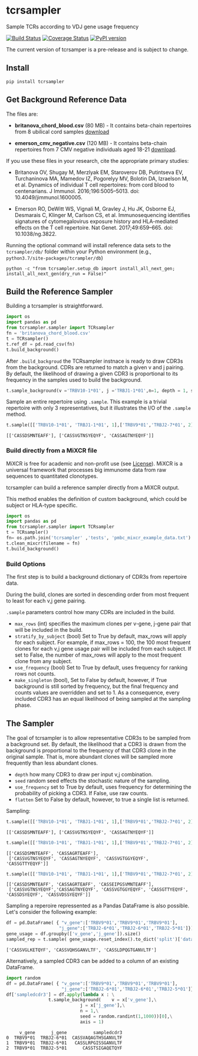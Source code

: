 # tcrsampler

Sample TCRs according to VDJ gene usage frequency

[![Build Status](https://travis-ci.com/kmayerb/tcrsampler.svg?branch=master)](https://travis-ci.com/kmayerb/tcrsampler)
[![Coverage Status](https://coveralls.io/repos/github/kmayerb/tcrsampler/badge.svg?branch=master)](https://coveralls.io/github/kmayerb/tcrsampler?branch=master)
[![PyPI version](https://badge.fury.io/py/tcrsampler.svg)](https://badge.fury.io/py/tcrsampler)

The current version of tcrsamper is a pre-release and is subject to change.


## Install 

```
pip install tcrsampler
```

## Get Background Reference Data

The files are:

* **britanova_chord_blood.csv** (80 MB) - It contains beta-chain repertoires from 8 ubilical cord samples [download](https://www.dropbox.com/s/rkbce72njcei4y8/britanova_chord_blood.csv?dl=1)

* **emerson_cmv_negative.csv** (120 MB) - It contains beta-chain repertoires from 7 CMV negative individuals aged 18-21 [download](https://www.dropbox.com/s/yrozbowxtqumjfl/emerson_cmv_negative.csv?dl=1).

If you use these files in your research, cite the appropriate primary studies:

* Britanova OV, Shugay M, Merzlyak EM, Staroverov DB, Putintseva EV, Turchaninova MA, Mamedov IZ, Pogorelyy MV, Bolotin DA, Izraelson M, et al. Dynamics of individual T cell repertoires: from cord blood to centenarians. J Immunol. 2016;196:5005–5013. doi: 10.4049/jimmunol.1600005.

* Emerson RO, DeWitt WS, Vignali M, Gravley J, Hu JK, Osborne EJ, Desmarais C, Klinger M, Carlson CS, et al. Immunosequencing identifies signatures of cytomegalovirus exposure history and HLA-mediated effects on the T cell repertoire. Nat Genet. 2017;49:659–665. doi: 10.1038/ng.3822. 

Running the optional command will install reference data sets to the `tcrsampler/db/` folder within your Python environment (e.g., `python3.7/site-packages/tcrampler/db`)

```
python -c "from tcrsampler.setup_db import install_all_next_gen; install_all_next_gen(dry_run = False)"
```

## Build the Reference Sampler

Building a tcrsampler is straightforward.

```python
import os
import pandas as pd
from tcrsampler.sampler import TCRsampler
fn = 'britanova_chord_blood.csv' 
t = TCRsampler()
t.ref_df = pd.read_csv(fn)
t.build_background()
```

After `.build_backgroud` the TCRsampler instnace is ready to draw CDR3s from the background. CDRs are returned to match 
a given v and j pairing. By default, the likelihood of drawing a given CDR3 is proportional to its frequency in 
the samples used to build the background.

```python
t.sample_background(v ='TRBV10-1*01', j ='TRBJ1-1*01',n=1, depth = 1, seed =1, use_frequency= True ) 
```

Sample an entire repertoire using `.sample`. This example is a trivial repertoire with only 3 representatives, but it illustrates
the I/O of the `.sample` method.

```python
t.sample([['TRBV10-1*01', 'TRBJ1-1*01', 1],['TRBV9*01','TRBJ2-7*01', 2]]) 
```
```
[['CASSDSMNTEAFF'], ['CASSVGTNSYEQYF', 'CASSAGTNYEQYF']]
```


### Build directly from a MiXCR file

MiXCR is free for academic and non-profit use (see [License](https://mixcr.readthedocs.io/en/master/license.html#license)). MiXCR is a universal framework that processes big immunome data from raw sequences to quantitated clonotypes. 

tcrsampler can build a reference sampler directly from a MiXCR output. 

This method enables the definition of custom background, which could be subject or HLA-type specific.

```python
import os
import pandas as pd
from tcrsampler.sampler import TCRsampler
t = TCRsampler()
fn= os.path.join('tcrsampler' ,'tests', 'pmbc_mixcr_example_data.txt')
t.clean_mixcr(filename = fn)
t.build_background()
```


### Build Options


The first step is to build a background dictionary of CDR3s from repertoire data.

During the build, clones are sorted in descending order from most frequent to least for each v,j gene pairing.

`.sample` parameters control how many CDRs are included in the build.

* `max_rows` (int) specifies the maximum clones per v-gene, j-gene pair that will be included in the build.
* `stratify_by_subject` (bool) Set to True by default, max_rows will apply for each subject. 
For example, if max_rows = 100, the 100 most frequent clones for each v,j gene usage pair will be included from each subject.
If set to False, the number of max_rows will apply to the most frequent clone from any subject. 
* `use_frequency` (bool) Set to True by default, uses frequency for ranking rows not counts.
* `make_singleton` (bool), Set to False by default, however, if True background is still sorted by frequency, but the final frequency and counts values are overridden and set to 1. As a consequence, every included CDR3 has an equal likelihood of being sampled at the sampling phase.


## The Sampler

The goal of tcrsampler is to allow representative CDR3s to be sampled from a background set. By default, the likelihood that a CDR3 is drawn from the background is proportional to the frequency of that
CDR3 clone in the original sample. That is, more abundant clones will be sampled more frequently than less abundant clones. 

* `depth` how many CDR3 to draw per input v,j combination. 
* `seed` random seed effects the stochastic nature of the sampling.
* `use_frequency` set to True by default, uses frequency for determining the probability of picking a CDR3. If False, use raw counts.
* `flatten` Set to False by default, however, to true a single list is returned.


Sampling:

```python
t.sample([['TRBV10-1*01', 'TRBJ1-1*01', 1],['TRBV9*01','TRBJ2-7*01', 2]], depth = 1)
```
```
[['CASSDSMNTEAFF'], ['CASSVGTNSYEQYF', 'CASSAGTNYEQYF']]
```

```python
t.sample([['TRBV10-1*01', 'TRBJ1-1*01', 1],['TRBV9*01','TRBJ2-7*01', 2]], depth = 2)
```

```
[['CASSDSMNTEAFF', 'CASSAGRTEAFF'],
 ['CASSVGTNSYEQYF', 'CASSAGTNYEQYF', 'CASSVGTGGYEQYF', 'CASSGTTYEQYF']]
```

```python
t.sample([['TRBV10-1*01', 'TRBJ1-1*01', 1],['TRBV9*01','TRBJ2-7*01', 2]], depth = 3)
```

```
[['CASSDSMNTEAFF', 'CASSAGRTEAFF', 'CASSEIPGSVMNTEAFF'],
 ['CASSVGTNSYEQYF','CASSAGTNYEQYF', 'CASSVGTGGYEQYF', 'CASSGTTYEQYF', 'CASSDSYEQYF', 'CASSVDSSYEQYF']]
```

Sampling a reperoire repressented as a Pandas DataFrame is also possible. Let's consider the following example:

```python
df = pd.DataFrame( { "v_gene":['TRBV9*01','TRBV9*01','TRBV9*01'],
					"j_gene":['TRBJ2-6*01','TRBJ2-6*01','TRBJ2-5*01']})
gene_usage = df.groupby(['v_gene','j_gene']).size()
sampled_rep = t.sample( gene_usage.reset_index().to_dict('split')['data'], flatten = True)
```

```
['CASSVGLKETQYF', 'CASSVQHSGANVLTF', 'CASSLDPQGTGANVLTF']
```

Alternatively, a sampled CDR3 can be added to a column of an existing DataFrame.

```python
import random
df = pd.DataFrame( { "v_gene":['TRBV9*01','TRBV9*01','TRBV9*01'],
					 "j_gene":['TRBJ2-6*01','TRBJ2-6*01','TRBJ2-5*01']})
df['sampledcdr3'] = df.apply(lambda x : \
				t.sample_background(	v = x['v_gene'],\
							j = x['j_gene'],\
							n = 1,\
							seed = random.randint(1,1000))[0],\
							axis = 1)
```

```
     v_gene      j_gene          sampledcdr3
0  TRBV9*01  TRBJ2-6*01  CASSVAQAGTHSGANVLTF
1  TRBV9*01  TRBJ2-6*01   CASSLRPGISSGANVLTF
2  TRBV9*01  TRBJ2-5*01      CASSTSIGAQETQYF
```


